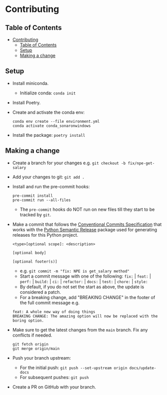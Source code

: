 # Contributing

## Table of Contents

- [Contributing](#contributing)
  - [Table of Contents](#table-of-contents)
  - [Setup](#setup)
  - [Making a change](#making-a-change)

## Setup

- Install miniconda.
  - Initialize conda: `conda init`
- Install Poetry.
- Create and activate the conda env:

  ```shell
  conda env create --file environment.yml
  conda activate conda_sonaronwindows
  ```

- Install the package: `poetry install`

## Making a change

- Create a branch for your changes e.g. `git checkout -b fix/npe-get-salary`
- Add your changes to git: `git add .`
- Install and run the pre-commit hooks:

  ```shell
  pre-commit install
  pre-commit run --all-files
  ```

  - The `pre-commit` hooks do NOT run on new files till they start to be tracked by `git`.

- Make a commit that follows the [Conventional Commits Specification](https://www.conventionalcommits.org/en/v1.0.0/) that works with the [Python Semantic Release](https://python-semantic-release.readthedocs.io/en/latest/) package used for generating releases for this Python project.

  ```shell
  <type>[optional scope]: <description>

  [optional body]

  [optional footer(s)]
  ```

  - e.g. `git commit -m "fix: NPE is get_salary method"`
  - Start a commit message with one of the following: `fix:` | `feat:` | `perf:` | `build:` | `ci:` | `refactor:` | `docs:` | `test:` | `chore:` | `style:`
  - By default, if you do not set the start as above, the update is considered a patch.
  - For a breaking change, add "BREAKING CHANGE" in the footer of the full commit message e.g.

  ```shell
  feat: A whole new way of doing things
  BREAKING CHANGE: The amazing option will now be replaced with the boring option.
  ```

- Make sure to get the latest changes from the `main` branch. Fix any conflicts if needed.

  ```shell
  git fetch origin
  git merge origin/main
  ```

- Push your branch upstream:
  - For the initial push: `git push --set-upstream origin docs/update-docs`
  - For subsequent pushes: `git push`
- Create a PR on GitHub with your branch.
